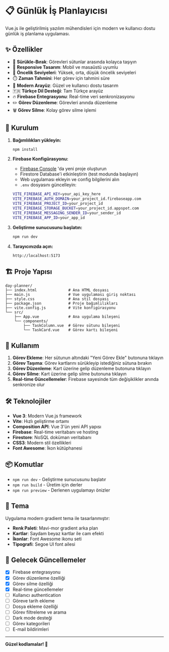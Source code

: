 # 📋 Günlük İş Planlayıcısı

Vue.js ile geliştirilmiş yazılım mühendisleri için modern ve kullanıcı dostu günlük iş planlama uygulaması.

## ✨ Özellikler

- 🔄 **Sürükle-Bırak**: Görevleri sütunlar arasında kolayca taşıyın
- 📱 **Responsive Tasarım**: Mobil ve masaüstü uyumlu
- 🎯 **Öncelik Seviyeleri**: Yüksek, orta, düşük öncelik seviyeleri
- ⏱️ **Zaman Tahmini**: Her görev için tahmini süre
- 🎨 **Modern Arayüz**: Güzel ve kullanıcı dostu tasarım
- 🇹🇷 **Türkçe Dil Desteği**: Tam Türkçe arayüz
- 🔥 **Firebase Entegrasyonu**: Real-time veri senkronizasyonu
- ✏️ **Görev Düzenleme**: Görevleri anında düzenleme
- 🗑️ **Görev Silme**: Kolay görev silme işlemi

## 🚀 Kurulum

1. **Bağımlılıkları yükleyin:**
   ```bash
   npm install
   ```

2. **Firebase Konfigürasyonu:**
   - [Firebase Console](https://console.firebase.google.com/) 'da yeni proje oluşturun
   - Firestore Database'i etkinleştirin (test modunda başlayın)
   - Web uygulaması ekleyin ve config bilgilerini alın
   - `.env` dosyasını güncelleyin:
   ```bash
   VITE_FIREBASE_API_KEY=your_api_key_here
   VITE_FIREBASE_AUTH_DOMAIN=your_project_id.firebaseapp.com
   VITE_FIREBASE_PROJECT_ID=your_project_id
   VITE_FIREBASE_STORAGE_BUCKET=your_project_id.appspot.com
   VITE_FIREBASE_MESSAGING_SENDER_ID=your_sender_id
   VITE_FIREBASE_APP_ID=your_app_id
   ```

3. **Geliştirme sunucusunu başlatın:**
   ```bash
   npm run dev
   ```

4. **Tarayıcınızda açın:**
   ```
   http://localhost:5173
   ```

## 🏗️ Proje Yapısı

```
day-planner/
├── index.html              # Ana HTML dosyası
├── main.js                 # Vue uygulaması giriş noktası
├── style.css               # Ana stil dosyası
├── package.json            # Proje bağımlılıkları
├── vite.config.js          # Vite konfigürasyonu
└── src/
    ├── App.vue             # Ana uygulama bileşeni
    └── components/
        ├── TaskColumn.vue  # Görev sütunu bileşeni
        └── TaskCard.vue    # Görev kartı bileşeni
```

## 🎯 Kullanım

1. **Görev Ekleme**: Her sütunun altındaki "Yeni Görev Ekle" butonuna tıklayın
2. **Görev Taşıma**: Görev kartlarını sürükleyip istediğiniz sütuna bırakın
3. **Görev Düzenleme**: Kart üzerine gelip düzenleme butonuna tıklayın
4. **Görev Silme**: Kart üzerine gelip silme butonuna tıklayın
5. **Real-time Güncellemeler**: Firebase sayesinde tüm değişiklikler anında senkronize olur

## 🛠️ Teknolojiler

- **Vue 3**: Modern Vue.js framework
- **Vite**: Hızlı geliştirme ortamı
- **Composition API**: Vue 3'ün yeni API yapısı
- **Firebase**: Real-time veritabanı ve hosting
- **Firestore**: NoSQL doküman veritabanı
- **CSS3**: Modern stil özellikleri
- **Font Awesome**: İkon kütüphanesi

## 📦 Komutlar

- `npm run dev` - Geliştirme sunucusunu başlatır
- `npm run build` - Üretim için derler
- `npm run preview` - Derlenen uygulamayı önizler

## 🎨 Tema

Uygulama modern gradient tema ile tasarlanmıştır:
- **Renk Paleti**: Mavi-mor gradient arka plan
- **Kartlar**: Saydam beyaz kartlar ile cam efekti
- **İkonlar**: Font Awesome ikonu seti
- **Tipografi**: Segoe UI font ailesi

## 🔮 Gelecek Güncellemeler

- [x] Firebase entegrasyonu
- [x] Görev düzenleme özelliği
- [x] Görev silme özelliği
- [x] Real-time güncellemeler
- [ ] Kullanıcı authentication
- [ ] Göreve tarih ekleme
- [ ] Dosya ekleme özelliği
- [ ] Görev filtreleme ve arama
- [ ] Dark mode desteği
- [ ] Görev kategorileri
- [ ] E-mail bildirimleri

---

**Güzel kodlamalar! 🚀** 